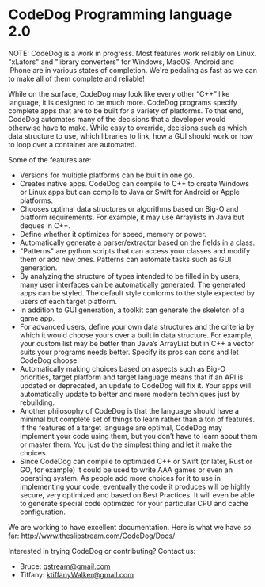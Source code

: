 # CodeDog Programming language 2.0

NOTE: CodeDog is a work in progress. Most features work reliably on Linux. "xLators" and "library
converters" for Windows, MacOS, Android and iPhone are in various states of completion.
We're pedaling as fast as we can to make all of them complete and reliable!

While on the surface, CodeDog may look like every other “C++” like language, it is designed to be much more.
CodeDog programs specify complete apps that are to be built for a variety of platforms. To that end,
CodeDog automates many of the decisions that a developer would otherwise have to make. While easy to override,
decisions such as which data structure to use, which libraries to link, how a GUI should work or how to loop over a container are automated.

Some of the features are:
- Versions for multiple platforms can be built in one go.
- Creates native apps. CodeDog can compile to C++ to create Windows or Linux apps but can compile to Java or Swift for Android or Apple platforms.
- Chooses optimal data structures or algorithms based on Big-O and platform requirements. For example, it may use Arraylists in Java but deques in C++.
- Define whether it optimizes for speed, memory or power.
- Automatically generate a parser/extractor based on the fields in a class.
- "Patterns" are python scripts that can access your classes and modify them or add new ones. Patterns can automate tasks such as GUI generation.
- By analyzing the structure of types intended to be filled in by users, many user interfaces can be automatically generated. The generated apps can be styled. The default style conforms to the style expected by users of each target platform.
- In addition to GUI generation, a toolkit can generate the skeleton of a game app.
- For advanced users, define your own data structures and the criteria by which it would choose yours over a built in data structure. For example, your custom list may be better than Java’s ArrayList but in C++ a vector suits your programs needs better. Specify its pros can cons and let CodeDog choose.
- Automatically making choices based on aspects such as Big-O priorities, target platform and target language means that if an API is updated or deprecated, an update to CodeDog will fix it. Your apps will automatically update to better and more modern techniques just by rebuilding.
- Another philosophy of CodeDog is that the language should have a minimal but complete set of things to learn rather than a ton of features. If the features of a target language are optimal, CodeDog may implement your code using them, but you don’t have to learn about them or master them. You just do the simplest thing and let it make the choices.
- Since CodeDog can compile to optimized C++ or Swift (or later, Rust or GO, for example) it could be used to write AAA games or even an operating system. As people add more choices for it to use in implementing your code, eventually the code it produces will be highly secure, very optimized and based on Best Practices. It will even be able to generate special code optimized for your particular CPU and cache configuration.

We are working to have excellent documentation. Here is what we have so far: http://www.theslipstream.com/CodeDog/Docs/

Interested in trying CodeDog or contributing? Contact us:
  - Bruce: qstream@gmail.com
  - Tiffany: ktiffanyWalker@gmail.com
